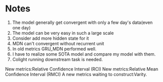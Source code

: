 # Notes

1. The model generally get convergent with only a few day's data(even one day)
2. The model can be very easy in such a large scale
3. Consider add more hidden state for it
4. MDN can't convergent without recurrent unit
5. In old metrics GRU_MDN performed well.
6. I have to realize some SOTA model and compare my model with them.
7. Colight running downstream task is needed. 

New metrics:Relative Confidence Interval (RCI)
New metrics:Relative Mean Confidence Interval (RMCI)
A new metrics waiting to construct:Varity.
